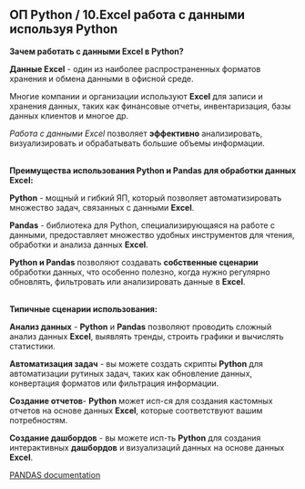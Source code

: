 ## ОП Python / 10.Excel работа с данными используя Python


**Зачем работать с данными Excel в Python?**

**Данные Excel** - один из наиболее распространенных форматов хранения и обмена данными в офисной среде.

Многие компании и организации используют **Excel** для записи и хранения данных, таких как финансовые отчеты, инвентаризация, базы данных клиентов и многое др.

_Работа с данными Excel_ позволяет **эффективно** анализировать, визуализировать и обрабатывать большие объемы информации.

\
**Преимущества использования Python и Pandas для обработки данных Excel:**

**Python** - мощный и гибкий ЯП, который позволяет автоматизировать множество задач, связанных с данными **Excel**.

**Pandas** - библиотека для Python, специализирующаяся на работе с данными, предоставляет множество удобных инструментов для чтения, обработки и анализа данных **Excel**.

**Python и Pandas** позволяют создавать **собственные сценарии** обработки данных, что особенно полезно, когда нужно регулярно обновлять, фильтровать или анализировать данные в **Excel**.

\
**Типичные сценарии использования:**

**Анализ данных** - **Python** и **Pandas** позволяют проводить сложный анализ данных **Excel**, выявлять тренды, строить графики и вычислять статистики.

**Автоматизация задач** - вы можете создать скрипты **Python** для автоматизации рутиных задач, таких как обновление данных, конвертация форматов или фильтрация информации.

**Создание отчетов**- **Python** может исп-ся для создания кастомных отчетов на основе данных **Excel**, которые соответствуют вашим потребностям.

**Создание дашбордов** - вы можете исп-ть **Python** для создания интерактивных **дашбордов** и визуализаций данных на основе данных **Excel**.

[PANDAS documentation](https://pandas.pydata.org/docs/)
